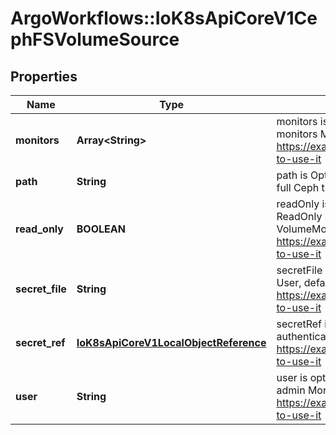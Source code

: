 # ArgoWorkflows::IoK8sApiCoreV1CephFSVolumeSource

## Properties
Name | Type | Description | Notes
------------ | ------------- | ------------- | -------------
**monitors** | **Array&lt;String&gt;** | monitors is Required: Monitors is a collection of Ceph monitors More info: https://examples.k8s.io/volumes/cephfs/README.md#how-to-use-it | 
**path** | **String** | path is Optional: Used as the mounted root, rather than the full Ceph tree, default is / | [optional] 
**read_only** | **BOOLEAN** | readOnly is Optional: Defaults to false (read/write). ReadOnly here will force the ReadOnly setting in VolumeMounts. More info: https://examples.k8s.io/volumes/cephfs/README.md#how-to-use-it | [optional] 
**secret_file** | **String** | secretFile is Optional: SecretFile is the path to key ring for User, default is /etc/ceph/user.secret More info: https://examples.k8s.io/volumes/cephfs/README.md#how-to-use-it | [optional] 
**secret_ref** | [**IoK8sApiCoreV1LocalObjectReference**](IoK8sApiCoreV1LocalObjectReference.md) | secretRef is Optional: SecretRef is reference to the authentication secret for User, default is empty. More info: https://examples.k8s.io/volumes/cephfs/README.md#how-to-use-it | [optional] 
**user** | **String** | user is optional: User is the rados user name, default is admin More info: https://examples.k8s.io/volumes/cephfs/README.md#how-to-use-it | [optional] 


